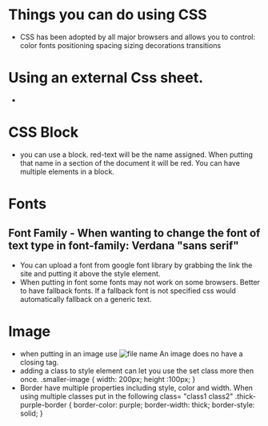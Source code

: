 # Things you can do using CSS

- CSS has been adopted by all major browsers and allows you to control:
    color
    fonts
    positioning
    spacing
    sizing
    decorations
    transitions

# Using an external Css sheet.
- <link rel="stylesheet" href="./color-style.css">

# CSS Block
- you can use a block. red-text will be the name assigned. When putting that name in a section of the document it will be red. You can have multiple elements in a block. 
<style>
    .red-text {
        color: red;
        font-size: 30px;
    }
<h2 class="red-text">Cat text</h2>   

</style>

# Fonts
## Font Family - When wanting to change the font of text type in font-family: Verdana "sans serif" 
 - You can upload a font from google font library by grabbing the link the site and putting it above the style element. 
 - When putting in font some fonts may not work on some browsers. Better to have fallback fonts. If a fallback font is not specified css would automatically fallback on a generic text. 
 # Image
 - when putting in an image use <img src="file" alt="file name"/> An image does no have a closing tag.
 - adding a class to style element can let you use the set class more then once. .smaller-image {
     width: 200px;
     height :100px;
 }
 - Border have multiple properties including style, color and width. When using multiple classes put in the following class= "class1 class2" 
 .thick-purple-border {
     border-color: purple;
     border-width: thick;
     border-style: solid;
 }